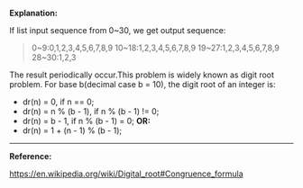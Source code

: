 **Explanation:**

If list input sequence from 0~30, we get output sequence:
>0~9:0,1,2,3,4,5,6,7,8,9
>10~18:1,2,3,4,5,6,7,8,9
>19~27:1,2,3,4,5,6,7,8,9
>28~30:1,2,3

The result periodically occur.This problem is widely known as digit root problem.
For base b(decimal case b = 10), the digit root of an integer is:

* dr(n) = 0, if n == 0;
* dr(n) = n % (b - 1), if n % (b - 1) != 0;
* dr(n) = b - 1, if n % (b - 1) = 0;
**OR:**
* dr(n) = 1 + (n - 1) % (b - 1);

***
**Reference:**

<https://en.wikipedia.org/wiki/Digital_root#Congruence_formula>
